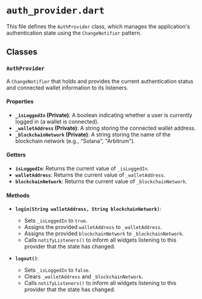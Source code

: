 # `auth_provider.dart`

This file defines the `AuthProvider` class, which manages the application's authentication state using the `ChangeNotifier` pattern.

## Classes

### `AuthProvider`

A `ChangeNotifier` that holds and provides the current authentication status and connected wallet information to its listeners.

#### Properties

* **`_isLoggedIn` (Private)**: A boolean indicating whether a user is currently logged in (a wallet is connected).
* **`_walletAddress` (Private)**: A string storing the connected wallet address.
* **`_blockchainNetwork` (Private)**: A string storing the name of the blockchain network (e.g., "Solana", "Arbitrum").

#### Getters

* **`isLoggedIn`**: Returns the current value of `_isLoggedIn`.
* **`walletAddress`**: Returns the current value of `_walletAddress`.
* **`blockchainNetwork`**: Returns the current value of `_blockchainNetwork`.

#### Methods

* **`login(String walletAddress, String blockchainNetwork)`**:
    * Sets `_isLoggedIn` to `true`.
    * Assigns the provided `walletAddress` to `_walletAddress`.
    * Assigns the provided `blockchainNetwork` to `_blockchainNetwork`.
    * Calls `notifyListeners()` to inform all widgets listening to this provider that the state has changed.

* **`logout()`**:
    * Sets `_isLoggedIn` to `false`.
    * Clears `_walletAddress` and `_blockchainNetwork`.
    * Calls `notifyListeners()` to inform all widgets listening to this provider that the state has changed.